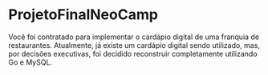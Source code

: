 # ProjetoFinalNeoCamp
Você foi contratado para implementar o cardápio digital de uma franquia de restaurantes. Atualmente, já existe um cardápio digital sendo utilizado, mas, por decisões executivas, foi decidido reconstruir completamente utilizando Go e MySQL.
